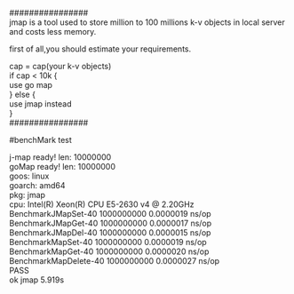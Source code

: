 ################  
jmap is a tool used to store million to 100 millions k-v objects in local server and costs less memory. 

first of all,you should estimate your requirements.    

cap = cap(your k-v objects)  
if cap < 10k {  
    use go map  
 } else {  
    use jmap instead  
}   
################  

#benchMark test

j-map ready! len: 10000000  
goMap ready! len: 10000000  
goos: linux  
goarch: amd64  
pkg: jmap  
cpu: Intel(R) Xeon(R) CPU E5-2630 v4 @ 2.20GHz  
BenchmarkJMapSet-40      	1000000000	         0.0000019 ns/op  
BenchmarkJMapGet-40      	1000000000	         0.0000017 ns/op  
BenchmarkJMapDel-40      	1000000000	         0.0000015 ns/op  
BenchmarkMapSet-40       	1000000000	         0.0000019 ns/op  
BenchmarkMapGet-40       	1000000000	         0.0000020 ns/op  
BenchmarkMapDelete-40    	1000000000	         0.0000027 ns/op  
PASS  
ok  	jmap	5.919s
